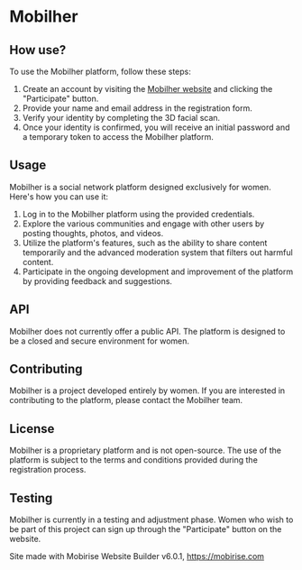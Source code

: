 # Mobilher

[website]:https://gabriersdev.github.io/mobilher

## How use?

To use the Mobilher platform, follow these steps:

1. Create an account by visiting the [Mobilher website][website] and clicking the "Participate" button.
2. Provide your name and email address in the registration form.
3. Verify your identity by completing the 3D facial scan.
4. Once your identity is confirmed, you will receive an initial password and a temporary token to access the Mobilher platform.

## Usage

Mobilher is a social network platform designed exclusively for women. Here's how you can use it:

1. Log in to the Mobilher platform using the provided credentials.
2. Explore the various communities and engage with other users by posting thoughts, photos, and videos.
3. Utilize the platform's features, such as the ability to share content temporarily and the advanced moderation system that filters out harmful content.
4. Participate in the ongoing development and improvement of the platform by providing feedback and suggestions.

## API

Mobilher does not currently offer a public API. The platform is designed to be a closed and secure environment for women.

## Contributing

Mobilher is a project developed entirely by women. If you are interested in contributing to the platform, please contact the Mobilher team.

## License

Mobilher is a proprietary platform and is not open-source. The use of the platform is subject to the terms and conditions provided during the registration process.

## Testing

Mobilher is currently in a testing and adjustment phase. Women who wish to be part of this project can sign up through the "Participate" button on the website.


Site made with Mobirise Website Builder v6.0.1, <https://mobirise.com>
